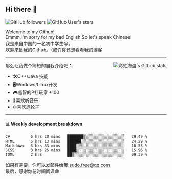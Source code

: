 ## Hi there 👋

![GitHub followers](https://img.shields.io/github/followers/chhdao?style=social)
![GitHub User's stars](https://img.shields.io/github/stars/chhdao?style=social)

Welcome to my Github!  
Emmm,I'm sorry for my bad English.So let's speak Chinese!  
我是来自中国的一名初中学生😀。  
欢迎来到我的Github。（或许你还想看看我的[博客](https://blog.kawayi.moe/)
<hr>

<div align="right"><img alt="彩虹海盗's Github stats" align="right" src="https://github-readme-stats.vercel.app/api?username=chhdao"/></div>

那么让我做个简短的自我介绍吧：  
+ 🛠️C++/Java 技能  
+ 🖥️Windows/Linux开发  
+ 🎮睿智的P社玩家 +100  
+ 🎵喜欢听音乐  
+ ⚙️喜欢造轮子
<hr>

#### 📊 Weekly development breakdown
<!--START_SECTION:waka-->
```text
C#         6 hrs 20 mins   ███████▒░░░░░░░░░░░░░░░░░   29.49 % 
HTML       5 hrs 13 mins   ██████░░░░░░░░░░░░░░░░░░░   24.29 % 
Markdown   3 hrs 33 mins   ████░░░░░░░░░░░░░░░░░░░░░   16.53 % 
SCSS       3 hrs 25 mins   ████░░░░░░░░░░░░░░░░░░░░░   15.96 % 
TOML       2 hrs           ██▒░░░░░░░░░░░░░░░░░░░░░░   09.39 % 
```
<!--END_SECTION:waka-->

如果有需要，你可以发邮件给我:sudo.free@qq.com  
最后，感谢你花时间阅读😄

